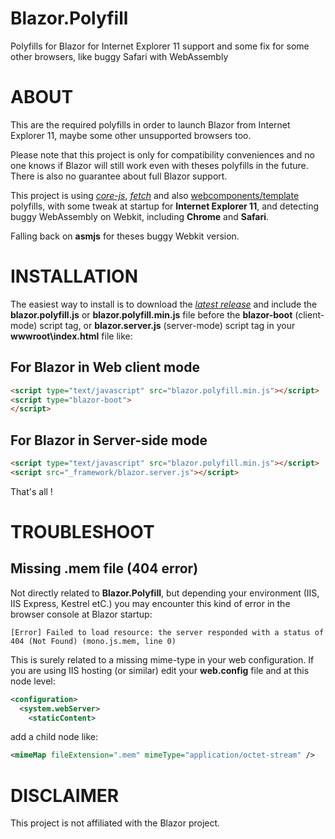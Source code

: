 # Blazor.Polyfill
Polyfills for Blazor for Internet Explorer 11 support and some fix for some other browsers, like buggy Safari with WebAssembly

# ABOUT

This are the required polyfills in order to launch Blazor from Internet Explorer 11, maybe some other unsupported browsers too.

Please note that this project is only for compatibility conveniences and no one knows if Blazor will still work even with theses polyfills in the future. There is also no guarantee about full Blazor support.

This project is using [*core-js*](https://github.com/zloirock/core-js), [*fetch*](https://github.com/github/fetch) and also [webcomponents/template](https://github.com/webcomponents/template) polyfills, with some tweak at startup for **Internet Explorer 11**, and detecting buggy WebAssembly on Webkit, including **Chrome** and **Safari**.

Falling back on **asmjs** for theses buggy Webkit version.

# INSTALLATION

The easiest way to install is to download the [*latest release*](https://github.com/Daddoon/Blazor.Polyfill/releases) and include the **blazor.polyfill.js** or **blazor.polyfill.min.js** file before the **blazor-boot** (client-mode) script tag, or **blazor.server.js** (server-mode) script tag in your **wwwroot\index.html** file like:

## For Blazor in Web client mode

```html
<script type="text/javascript" src="blazor.polyfill.min.js"></script>
<script type="blazor-boot">
</script>
```

## For Blazor in Server-side mode

```html
<script type="text/javascript" src="blazor.polyfill.min.js"></script>
<script src="_framework/blazor.server.js"></script>
```

That's all !

# TROUBLESHOOT

## Missing .mem file (404 error)
Not directly related to **Blazor.Polyfill**, but depending your environment (IIS, IIS Express, Kestrel etC.) you may encounter this kind of error in the browser console at Blazor startup:

```
[Error] Failed to load resource: the server responded with a status of 404 (Not Found) (mono.js.mem, line 0)
```

This is surely related to a missing mime-type in your web configuration.
If you are using IIS hosting (or similar) edit your **web.config** file and at this node level:

```xml
<configuration>
  <system.webServer>
    <staticContent>
```
add a child node like:

```xml
<mimeMap fileExtension=".mem" mimeType="application/octet-stream" /> 
```

# DISCLAIMER

This project is not affiliated with the Blazor project.
